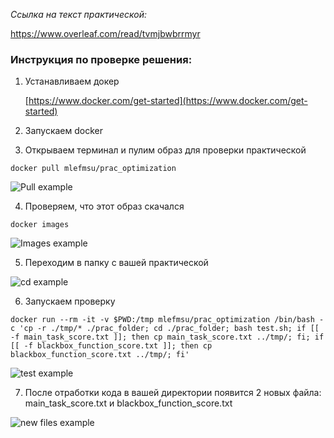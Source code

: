 *Ссылка на текст практической:*

https://www.overleaf.com/read/tvmjbwbrrmyr

### Инструкция по проверке решения:

1. Устанавливаем докер
    
    [https://www.docker.com/get-started](https://www.docker.com/get-started)

2. Запускаем docker
3. Открываем терминал и пулим образ для проверки практической 
    
```angular2html
docker pull mlefmsu/prac_optimization
```
![Pull example](/Users/antonandreytsev/Desktop/Machine-Learning-EF-MSU/pracs/msu_prac_optimization/pictures/docker_pull_example.png)

4. Проверяем, что этот образ скачался 

```angular2html
docker images
```
![Images example](/Users/antonandreytsev/Desktop/Machine-Learning-EF-MSU/pracs/msu_prac_optimization/pictures/docker_images_ex.png)


5. Переходим в папку с вашей практической

![cd example](/Users/antonandreytsev/Desktop/Machine-Learning-EF-MSU/pracs/msu_prac_optimization/pictures/cd.png)


6. Запускаем проверку
```angular2html
docker run --rm -it -v $PWD:/tmp mlefmsu/prac_optimization /bin/bash -c 'cp -r ./tmp/* ./prac_folder; cd ./prac_folder; bash test.sh; if [[ -f main_task_score.txt ]]; then cp main_task_score.txt ../tmp/; fi; if [[ -f blackbox_function_score.txt ]]; then cp blackbox_function_score.txt ../tmp/; fi'
```
![test example](/Users/antonandreytsev/Desktop/Machine-Learning-EF-MSU/pracs/msu_prac_optimization/pictures/test.png)

7. После отработки кода в вашей директории появится 2 новых файла: main_task_score.txt и blackbox_function_score.txt

![new files example](/Users/antonandreytsev/Desktop/Machine-Learning-EF-MSU/pracs/msu_prac_optimization/pictures/new_files.png)
